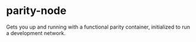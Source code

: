 # parity-node
Gets you up and running with a functional parity container, initialized to run a development network.
